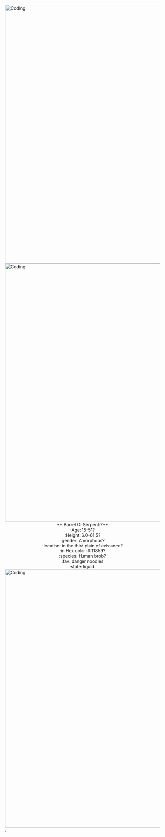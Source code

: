  <img align="center" alt="Coding" width="840" src="https://piskel-imgstore-b.appspot.com/img/d9359bf0-811a-11ed-9227-8fa77ee6295d.gif">
 <img align="center" alt="Coding" width="840" src="https://piskel-imgstore-b.appspot.com/img/b250f0f0-8117-11ed-8311-8fa77ee6295d.gif">
 <div align="center">**:Barrel Or Serpent:?**</div>
 <div align="center">:Age: 15-51?</div>
 <div align="center">:Height: 6.0-61.5?</div>
 <div align="center">:gender: Amorphous?</div>
 <div align="center">:location: in the third plain of existance?</div>
 <div align="center">:in Hex color :#ff1859?</div>
 <div align="center">:species: Human brob?</div>
 <div align="center">:fav: danger noodles</div>
 <div align="center">:state: liquid.</div>
 <img align="center" alt="Coding" width="840" src="https://piskel-imgstore-b.appspot.com/img/b250f0f0-8117-11ed-8311-8fa77ee6295d.gif">
 :
